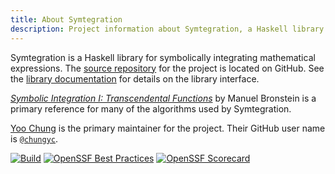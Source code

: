 ```yaml
---
title: About Symtegration
description: Project information about Symtegration, a Haskell library for symbolic integration.
---
```


Symtegration is a Haskell library for symbolically integrating mathematical expressions.
The [source repository] for the project is located on GitHub.
See the [library documentation] for details on the library interface.

[source repository]: https://github.com/symtegration/symtegration

[library documentation]: https://doc.symtegration.dev/symtegration-0.3.0/Symtegration.html

_[Symbolic Integration I: Transcendental Functions]_ by Manuel Bronstein is a primary reference
for many of the algorithms used by Symtegration.

[Symbolic Integration I: Transcendental Functions]: https://doi.org/10.1007/b138171

[Yoo Chung] is the primary maintainer for the project.  Their GitHub user name is [`@chungyc`][github-username].

[Yoo Chung]: https://chungyc.org/

[github-username]: https://github.com/chungyc

[![Build](https://github.com/symtegration/symtegration/actions/workflows/build.yaml/badge.svg)](https://github.com/symtegration/symtegration/actions/workflows/build.yaml)
[![OpenSSF Best Practices](https://www.bestpractices.dev/projects/9864/badge)](https://www.bestpractices.dev/projects/9864)
[![OpenSSF Scorecard](https://api.scorecard.dev/projects/github.com/symtegration/symtegration/badge)](https://scorecard.dev/viewer/?uri=github.com/symtegration/symtegration)
